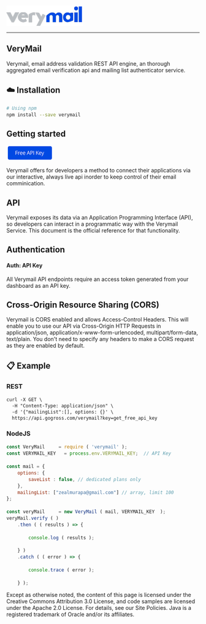 ![VeryMail](https://raw.githubusercontent.com/GoGross/verymail/master/verimail.png)

---
## VeryMail

Verymail, email address validation REST API engine, an thorough aggregated email verification api and mailing list authenticator service.

## :cloud: Installation

```sh
# Using npm
npm install --save verymail

```

## Getting started

[![VeryMail](https://raw.githubusercontent.com/GoGross/fincharts/master/free-key.jpg)](https://verymail.gogross.com)

Verymail offers for developers a method to connect their applications via our interactive, always live api inorder to keep control of their email comminication.

## API

Verymail exposes its data via an Application Programming Interface (API), so developers can interact in a programmatic way with the Verymail Service. This document is the official reference for that functionality.

## Authentication

#### Auth: API Key
All Verymail API endpoints require an access token generated from your dashboard as an API key.

## Cross-Origin Resource Sharing (CORS) 

Verymail is CORS enabled and allows Access-Control Headers. This will enable you to use our API via Cross-Origin HTTP Requests in application/json, application/x-www-form-urlencoded, multipart/form-data, text/plain. You don't need to specify any headers to make a CORS request as they are enabled by default.

## :clipboard: Example

### REST
```
curl -X GET \
  -H "Content-Type: application/json" \
  -d '{"mailingList":[], options: {}' \
  https://api.gogross.com/verymail?key=get_free_api_key
```
  
### NodeJS

```js
const VeryMail     = require ( 'verymail' );
const VERYMAIL_KEY   = process.env.VERYMAIL_KEY;  // API Key

const mail = {
	options: {
		saveList : false, // dedicated plans only
	},
	mailingList: ["zealmurapa@gmail.com"] // array, limit 100
};

const veryMail     = new VeryMail ( mail, VERYMAIL_KEY  );
veryMail.verify ( )
	.then ( ( results ) => {
		
		console.log ( results );
		
	} )
	.catch ( ( error ) => {
		
		console.trace ( error );
		
	} );

```

Except as otherwise noted, the content of this page is licensed under the Creative Commons Attribution 3.0 License, and code samples are licensed under the Apache 2.0 License. For details, see our Site Policies. Java is a registered trademark of Oracle and/or its affiliates.





